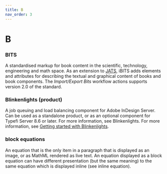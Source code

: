 ```yaml
---
title: B
nav_order: 3
---
```


# B

### BITS
A standardised markup for book content in the scientific, technology, engineering and math space. As an extension to [JATS](/j.html#jats), iBITS adds elements and attributes for describing the textual and graphical content of books and book components. The _Import/Export Bits_ workflow actions supports version 2.0 of the standard.

### Blinkenlights (product)
A job queuing and load balancing component for Adobe InDesign Server. Can be used as a standalone product, or as an optional component for Typefi Server 8.6 or later. For more information, see Blinkenlights. For more information, see [Getting started with Blinkenlights](https://help.typefi.com/hc/en-us/articles/360000762936).

### block equations
An equation that is the only item in a paragraph that is displayed as an image, or as MathML rendered as live text. An equation displayed as a block equation can have different presentation (but the same meaning) to the same equation which is displayed inline (see inline equation).
